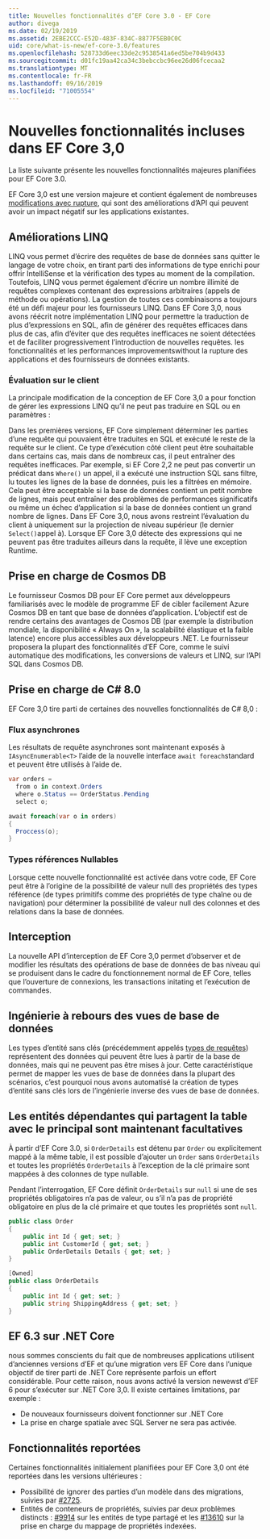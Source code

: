 ```yaml
---
title: Nouvelles fonctionnalités d’EF Core 3.0 - EF Core
author: divega
ms.date: 02/19/2019
ms.assetid: 2EBE2CCC-E52D-483F-834C-8877F5EB0C0C
uid: core/what-is-new/ef-core-3.0/features
ms.openlocfilehash: 528733d6eec33de2c9538541a6ed5be704b9d433
ms.sourcegitcommit: d01fc19aa42ca34c3bebccbc96ee26d06fcecaa2
ms.translationtype: MT
ms.contentlocale: fr-FR
ms.lasthandoff: 09/16/2019
ms.locfileid: "71005554"
---
```

# <a name="new-features-included-in-ef-core-30"></a>Nouvelles fonctionnalités incluses dans EF Core 3,0

La liste suivante présente les nouvelles fonctionnalités majeures planifiées pour EF Core 3.0.

EF Core 3,0 est une version majeure et contient également de nombreuses [modifications avec rupture](xref:core/what-is-new/ef-core-3.0/breaking-changes), qui sont des améliorations d’API qui peuvent avoir un impact négatif sur les applications existantes.  

## <a name="linq-improvements"></a>Améliorations LINQ 

LINQ vous permet d’écrire des requêtes de base de données sans quitter le langage de votre choix, en tirant parti des informations de type enrichi pour offrir IntelliSense et la vérification des types au moment de la compilation.
Toutefois, LINQ vous permet également d’écrire un nombre illimité de requêtes complexes contenant des expressions arbitraires (appels de méthode ou opérations).
La gestion de toutes ces combinaisons a toujours été un défi majeur pour les fournisseurs LINQ.
Dans EF Core 3,0, nous avons réécrit notre implémentation LINQ pour permettre la traduction de plus d’expressions en SQL, afin de générer des requêtes efficaces dans plus de cas, afin d’éviter que des requêtes inefficaces ne soient détectées et de faciliter progressivement l’introduction de nouvelles requêtes. les fonctionnalités et les performances improvementswithout la rupture des applications et des fournisseurs de données existants.

### <a name="client-evaluation"></a>Évaluation sur le client

La principale modification de la conception de EF Core 3,0 a pour fonction de gérer les expressions LINQ qu’il ne peut pas traduire en SQL ou en paramètres :

Dans les premières versions, EF Core simplement déterminer les parties d’une requête qui pouvaient être traduites en SQL et exécuté le reste de la requête sur le client.
Ce type d’exécution côté client peut être souhaitable dans certains cas, mais dans de nombreux cas, il peut entraîner des requêtes inefficaces.
Par exemple, si EF Core 2,2 ne peut pas convertir un prédicat dans `Where()` un appel, il a exécuté une instruction SQL sans filtre, lu toutes les lignes de la base de données, puis les a filtrées en mémoire.
Cela peut être acceptable si la base de données contient un petit nombre de lignes, mais peut entraîner des problèmes de performances significatifs ou même un échec d’application si la base de données contient un grand nombre de lignes.
Dans EF Core 3,0, nous avons restreint l’évaluation du client à uniquement sur la projection de niveau supérieur (le dernier `Select()`appel à).
Lorsque EF Core 3,0 détecte des expressions qui ne peuvent pas être traduites ailleurs dans la requête, il lève une exception Runtime.

## <a name="cosmos-db-support"></a>Prise en charge de Cosmos DB 

Le fournisseur Cosmos DB pour EF Core permet aux développeurs familiarisés avec le modèle de programme EF de cibler facilement Azure Cosmos DB en tant que base de données d’application.
L’objectif est de rendre certains des avantages de Cosmos DB (par exemple la distribution mondiale, la disponibilité « Always On », la scalabilité élastique et la faible latence) encore plus accessibles aux développeurs .NET.
Le fournisseur proposera la plupart des fonctionnalités d’EF Core, comme le suivi automatique des modifications, les conversions de valeurs et LINQ, sur l’API SQL dans Cosmos DB.

## <a name="c-80-support"></a>Prise en charge de C# 8.0

EF Core 3,0 tire parti de certaines des nouvelles fonctionnalités de C# 8,0 :

### <a name="asynchronous-streams"></a>Flux asynchrones

Les résultats de requête asynchrones sont maintenant exposés à `IAsyncEnumerable<T>` l’aide de la nouvelle interface `await foreach`standard et peuvent être utilisés à l’aide de.

``` csharp
var orders = 
  from o in context.Orders
  where o.Status == OrderStatus.Pending
  select o;

await foreach(var o in orders)
{
  Proccess(o);
} 
```

### <a name="nullable-reference-types"></a>Types références Nullables 

Lorsque cette nouvelle fonctionnalité est activée dans votre code, EF Core peut être à l’origine de la possibilité de valeur null des propriétés des types référence (de types primitifs comme des propriétés de type chaîne ou de navigation) pour déterminer la possibilité de valeur null des colonnes et des relations dans la base de données.

## <a name="interception"></a>Interception

La nouvelle API d’interception de EF Core 3,0 permet d’observer et de modifier les résultats des opérations de base de données de bas niveau qui se produisent dans le cadre du fonctionnement normal de EF Core, telles que l’ouverture de connexions, les transactions initating et l’exécution de commandes. 

## <a name="reverse-engineering-of-database-views"></a>Ingénierie à rebours des vues de base de données

Les types d’entité sans clés (précédemment appelés [types de requêtes](xref:core/modeling/query-types)) représentent des données qui peuvent être lues à partir de la base de données, mais qui ne peuvent pas être mises à jour.
Cette caractéristique permet de mapper les vues de base de données dans la plupart des scénarios, c’est pourquoi nous avons automatisé la création de types d’entité sans clés lors de l’ingénierie inverse des vues de base de données.

## <a name="dependent-entities-sharing-the-table-with-the-principal-are-now-optional"></a>Les entités dépendantes qui partagent la table avec le principal sont maintenant facultatives

À partir d’EF Core 3.0, si `OrderDetails` est détenu par `Order` ou explicitement mappé à la même table, il est possible d’ajouter un `Order` sans `OrderDetails` et toutes les propriétés `OrderDetails` à l’exception de la clé primaire sont mappées à des colonnes de type nullable.

Pendant l’interrogation, EF Core définit `OrderDetails` sur `null` si une de ses propriétés obligatoires n’a pas de valeur, ou s’il n’a pas de propriété obligatoire en plus de la clé primaire et que toutes les propriétés sont `null`.

``` csharp
public class Order
{
    public int Id { get; set; }
    public int CustomerId { get; set; }
    public OrderDetails Details { get; set; }
}

[Owned]
public class OrderDetails
{
    public int Id { get; set; }
    public string ShippingAddress { get; set; }
}
```

## <a name="ef-63-on-net-core"></a>EF 6.3 sur .NET Core

nous sommes conscients du fait que de nombreuses applications utilisent d’anciennes versions d’EF et qu’une migration vers EF Core dans l’unique objectif de tirer parti de .NET Core représente parfois un effort considérable.
Pour cette raison, nous avons activé la version newewst d’EF 6 pour s’exécuter sur .NET Core 3,0.
Il existe certaines limitations, par exemple :
- De nouveaux fournisseurs doivent fonctionner sur .NET Core
- La prise en charge spatiale avec SQL Server ne sera pas activée.

## <a name="postponed-features"></a>Fonctionnalités reportées

Certaines fonctionnalités initialement planifiées pour EF Core 3,0 ont été reportées dans les versions ultérieures : 

- Possibilité de ignorer des parties d’un modèle dans des migrations, suivies par [#2725](https://github.com/aspnet/EntityFrameworkCore/issues/2725).
- Entités de conteneurs de propriétés, suivies par deux problèmes distincts : [#9914](https://github.com/aspnet/EntityFrameworkCore/issues/9914) sur les entités de type partagé et les [#13610](https://github.com/aspnet/EntityFrameworkCore/issues/13610) sur la prise en charge du mappage de propriétés indexées.
